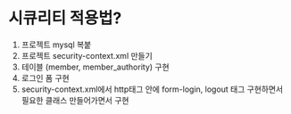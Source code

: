 # 시큐리티 적용법?

1. 프로젝트 mysql 복붙
2. 프로젝트 security-context.xml 만들기
3. 테이블 (member, member_authority) 구현
4. 로그인 폼 구현
5. security-context.xml에서 http태그 안에 form-login, logout 태그 구현하면서 필요한 클래스 만들어가면서 구현

